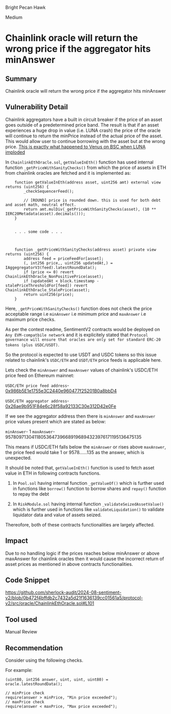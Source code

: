 Bright Pecan Hawk

Medium

# Chainlink oracle will return the wrong price if the aggregator hits minAnswer

## Summary
Chainlink oracle will return the wrong price if the aggregator hits minAnswer

## Vulnerability Detail
Chainlink aggregators have a built in circuit breaker if the price of an asset goes outside of a predetermined price band.
The result is that if an asset experiences a huge drop in value (i.e. LUNA crash) the price of the oracle will continue to return the minPrice instead of the actual price of the asset.
This would allow user to continue borrowing with the asset but at the wrong price. [This is exactly what happened to Venus on BSC when LUNA imploded](https://rekt.news/venus-blizz-rekt/)

In `ChainlinkEthOracle.sol`, `getValueInEth()` function has used internal function `_getPriceWithSanityChecks()` from which the price of assets in ETH from chainlink oracles are fetched and it is implemented as:

```solidity
    function getValueInEth(address asset, uint256 amt) external view returns (uint256) {
        _checkSequencerFeed();

        // [ROUND] price is rounded down. this is used for both debt and asset math, neutral effect.
        return amt.mulDiv(_getPriceWithSanityChecks(asset), (10 ** IERC20Metadata(asset).decimals()));
    }
    
    
    . . . some code . . . 
    


    function _getPriceWithSanityChecks(address asset) private view returns (uint256) {
        address feed = priceFeedFor[asset];
        (, int256 price,, uint256 updatedAt,) = IAggegregatorV3(feed).latestRoundData();
        if (price <= 0) revert ChainlinkEthOracle_NonPositivePrice(asset);
        if (updatedAt < block.timestamp - stalePriceThresholdFor[feed]) revert ChainlinkEthOracle_StalePrice(asset);
        return uint256(price);
    }
```
Here, `_getPriceWithSanityChecks()` function does not check the price acceptable range i.e `minAnswer` i.e minimum price and `maxAnswer` i.e maximum price checks.

As per the contest readme, SentimentV2 contracts would be deployed on `Any EVM-compatbile network` and it is explicitely stated that `Protocol governance will ensure that oracles are only set for standard ERC-20 tokens (plus USDC/USDT)`.

So the protocol is expected to use USDT and USDC tokens so this issue related to chainlink's `USDC/ETH` and `USDT/ETH` price feeds is applicable here.

Lets check the `minAnswer` and `maxAnswer` values of chainlink's USDC/ETH price feed on Ethereum mainnet:

`USDC/ETH price feed address`- [0x986b5E1e1755e3C2440e960477f25201B0a8bbD4](https://etherscan.io/address/0x986b5E1e1755e3C2440e960477f25201B0a8bbD4#readContract)

`USDC/ETH aggregator address`- [0x26ae9b951F84e6c28f58a92133C30e312D42e0Fe](https://etherscan.io/address/0x26ae9b951F84e6c28f58a92133C30e312D42e0Fe#readContract)

If we see the aggregator address then there is `minAnswer` and `maxAnswer` price values present which are stated as below:

`minAnswer`- 1 
`maxAnswer`- 95780971304118053647396689196894323976171195136475135

This means if USDC/ETH falls below the `minAnswer` or rises above `maxAnswer`, the price feed would take 1 or 9578......135 as the answer, which is unexpected.

It should be noted that, `getValueInEth()` function is used to fetch asset value in ETH in following contracts functions.

1) In `Pool.sol` having internal function `_getValueOf()` which is further used in functions like `borrow()` function to borrow shares and `repay()` function to repay the debt

2) In `RiskModule.sol` having internal function `_validateSeizedAssetValue()` which is further used in functions like `validateLiquidation()` to validate liquidator data and value of assets seized. 

Thereofore, both of these contracts functionalities are largely affected.

## Impact
Due to no handling logic if the prices reaches below minAnswer or above maxAnswer for chainlink oracles then it would cause the incorrect return of asset prices as mentioned in above contracts functionalities.

## Code Snippet
https://github.com/sherlock-audit/2024-08-sentiment-v2/blob/0b472f4bffdb2c7432a5d21f1636139cc01561a5/protocol-v2/src/oracle/ChainlinkEthOracle.sol#L101

## Tool used
Manual Review

## Recommendation
Consider using the following checks.

For example:

```solidity
(uint80, int256 answer, uint, uint, uint80) = oracle.latestRoundData();

// minPrice check
require(answer > minPrice, "Min price exceeded");
// maxPrice check
require(answer < maxPrice, "Max price exceeded");
```
